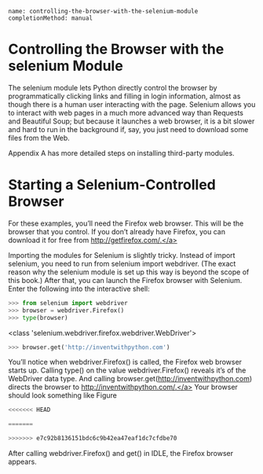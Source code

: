 ```ngMeta
name: controlling-the-browser-with-the-selenium-module
completionMethod: manual
```
# Controlling the Browser with the selenium Module
The selenium module lets Python directly control the browser by programmatically clicking links and filling in login information, almost as though there is a human user interacting with the page. Selenium allows you to interact with web pages in a much more advanced way than Requests and Beautiful Soup; but because it launches a web browser, it is a bit slower and hard to run in the background if, say, you just need to download some files from the Web.

Appendix A has more detailed steps on installing third-party modules.

# Starting a Selenium-Controlled Browser
For these examples, you’ll need the Firefox web browser. This will be the browser that you control. If you don’t already have Firefox, you can download it for free from <span><a href=" http://getfirefox.com/."> http://getfirefox.com/.</a></span>

Importing the modules for Selenium is slightly tricky. Instead of import selenium, you need to run from selenium import webdriver. (The exact reason why the selenium module is set up this way is beyond the scope of this book.) After that, you can launch the Firefox browser with Selenium. Enter the following into the interactive shell:

```python
>>> from selenium import webdriver
>>> browser = webdriver.Firefox()
>>> type(browser)
```
<class 'selenium.webdriver.firefox.webdriver.WebDriver'>
```python
>>> browser.get('http://inventwithpython.com')
```
You’ll notice when webdriver.Firefox() is called, the Firefox web browser starts up. Calling type() on the value webdriver.Firefox() reveals it’s of the WebDriver data type. And calling browser.get(<span><a href="http://inventwithpython.com">http://inventwithpython.com</a></span>) directs the browser to <span><a href="http://inventwithpython.com/.">http://inventwithpython.com/.</a></span> Your browser should look something like Figure
```python
<<<<<<< HEAD
```

<!-- ![image](assets/000018.jpg)
 -->
```python
=======
```

<!-- ![image](assets/000018.jpg)
 -->
```python
>>>>>>> e7c92b8136151bdc6c9b42ea47eaf1dc7cfdbe70
```

After calling webdriver.Firefox() and get() in IDLE, the Firefox browser appears.


